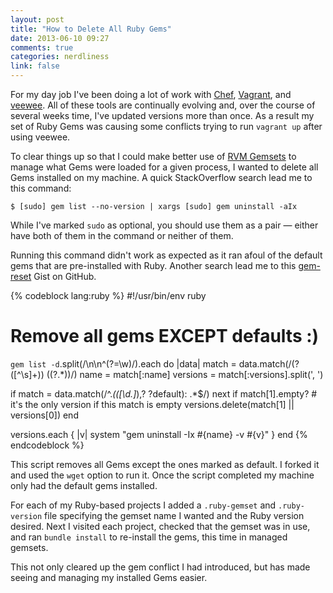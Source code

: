 ```yaml
---
layout: post
title: "How to Delete All Ruby Gems"
date: 2013-06-10 09:27
comments: true
categories: nerdliness
link: false
---
```

For my day job I've been doing a lot of work with [Chef](http://www.opscode.com/chef/ "Chef"), [Vagrant](http://vagrantup.com "Vagrant"), and [veewee](https://github.com/jedi4ever/veewee "veewee"). All of these tools are continually evolving and, over the course of several weeks time, I've updated versions more than once. As a result my set of Ruby Gems was causing some conflicts trying to run `vagrant up` after using veewee.

To clear things up so that I could make better use of [RVM Gemsets](https://rvm.io/gemsets/basics/ "RVM Gemset Basics") to manage what Gems were loaded for a given process, I wanted to delete all Gems installed on my machine. A quick StackOverflow search lead me to this command:

    $ [sudo] gem list --no-version | xargs [sudo] gem uninstall -aIx 

While I've marked `sudo` as optional, you should use them as a pair — either have both of them in the command or neither of them.

Running this command didn't work as expected as it ran afoul of the default gems that are pre-installed with Ruby. Another search lead me to this [gem-reset](https://gist.github.com/nixpulvis/5042764 "gem-reset") Gist on GitHub.

{% codeblock lang:ruby %}
#!/usr/bin/env ruby
# Remove all gems EXCEPT defaults :)
 
`gem list -d`.split(/\n\n^(?=\w)/).each do |data|
  match = data.match(/(?<name>([^\s]+)) \((?<versions>.*)\)/)
  name = match[:name]
  versions = match[:versions].split(', ')
 
  if match = data.match(/^.*\(([\d\.]*),? ?default\): .*$/)
    next if match[1].empty? # it's the only version if this match is empty
    versions.delete(match[1] || versions[0])
  end
 
  versions.each { |v| system "gem uninstall -Ix #{name} -v #{v}" }
end
{% endcodeblock %}

This script removes all Gems except the ones marked as default. I forked it and used the `wget` option to run it. Once the script completed my machine only had the default gems installed.

For each of my Ruby-based projects I added a `.ruby-gemset` and `.ruby-version` file specifying the gemset name I wanted and the Ruby version desired. Next I visited each project, checked that the gemset was in use, and ran `bundle install` to re-install the gems, this time in managed gemsets.

This not only cleared up the gem conflict I had introduced, but has made seeing and managing my installed Gems easier.
